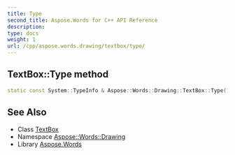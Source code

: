 ```yaml
---
title: Type
second_title: Aspose.Words for C++ API Reference
description: 
type: docs
weight: 1
url: /cpp/aspose.words.drawing/textbox/type/
---
```

## TextBox::Type method




```cpp
static const System::TypeInfo & Aspose::Words::Drawing::TextBox::Type()
```

## See Also

* Class [TextBox](../)
* Namespace [Aspose::Words::Drawing](../../)
* Library [Aspose.Words](../../../)
